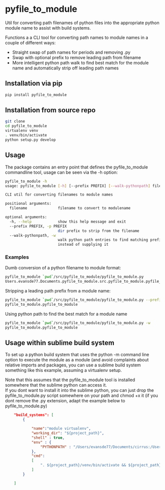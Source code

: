 # pyfile_to_module
Util for converting path filenames of python files into the appropriate python module name to assist with build systems. 

Functions a a CLI tool for converting path names to module names in a couple of different ways:
  * Straight swap of path names for periods and removing .py
  * Swap with optional prefix to remove leading path from filename
  * More intelligent python path walk to find best match for the module name and automatically strip off leading path names

## Installation via pip 

```bash
pip install pyfile_to_module
```

## Installation from source repo

```bash 
git clone 
cd pyfile_to_module
virtualenv venv 
. venv/bin/activate 
python setup.py develop 

```

## Usage

The package contains an entry point that defines the pyfile_to_module commandline tool, usage can be seen via the -h option:

```bash
pyfile_to_module -h
usage: pyfile_to_module [-h] [--prefix PREFIX] [--walk-pythonpath] filename

CLI util for converting filenames to module names

positional arguments:
  filename              filename to convert to modulename

optional arguments:
  -h, --help            show this help message and exit
  --prefix PREFIX, -p PREFIX
                        dir prefix to strip from the filename
  --walk-pythonpath, -w
                        walk python path entries to find matching prefix
                        instead of supplying it

```

### Examples 

Dumb conversion of a python filename to module format:

```bash
pyfile_to_module `pwd`/src/pyfile_to_module/pyfile_to_module.py 
Users.evansde77.Documents.pyfile_to_module.src.pyfile_to_module.pyfile_to_module
```
Stripping a leading path prefix from a module name: 

```bash
pyfile_to_module `pwd`/src/pyfile_to_module/pyfile_to_module.py --prefix=/Users/evansde77/Documents/pyfile_to_module/src
pyfile_to_module.pyfile_to_module
```

Using python path to find the best match for a module name 
```bash
pyfile_to_module `pwd`/src/pyfile_to_module/pyfile_to_module.py -w 
pyfile_to_module.pyfile_to_module
```

## Usage within sublime build system 

To set up a python build system that uses the python -m command line option to execute the module as a module (and avoid complaints about relative imports and packages, you can use a sublime build system something like this example, assuming a virtualenv setup. 

Note that this assumes that the pyfile_to_module tool is installed somewhere that the sublime python can access it.  
If you dont want to install it into the sublime python, you can just drop the pyfile_to_module.py script somewhere on your path and chmod +x it (if you dont remove the .py extension, adapt the example below to pyfile_to_module.py)

```json
	"build_systems": [
        {

            "name":"module virtualenv",
            "working_dir": "${project_path}",
            "shell" : true,
            "env" : {
                "PYTHONPATH" : "/Users/evansde77/Documents/cirrus:/Users/evansde77/Documents/cirrus/src"
            },
            "cmd":
            [
                ". ${project_path}/venv/bin/activate && ${project_path}/venv/bin/python -m `pyfile_to_module -w $file`"
            ]
        }

	]

```
